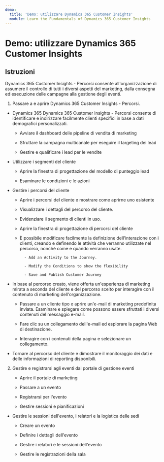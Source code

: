 ```yaml
---
demo:
  title: 'Demo: utilizzare Dynamics 365 Customer Insights'
  module: Learn the Fundamentals of Dynamics 365 Customer Insights
---
```


# Demo: utilizzare Dynamics 365 Customer Insights

## Istruzioni

Dynamics 365 Customer Insights - Percorsi consente all'organizzazione di assumere il controllo di tutti i diversi aspetti del marketing, dalla consegna ed esecuzione delle campagne alla gestione degli eventi. 

1. Passare a e aprire Dynamics 365 Customer Insights - Percorsi.

- Dynamics 365 Dynamics 365 Customer Insights - Percorsi consente di identificare e indirizzare facilmente clienti specifici in base a dati demografici personalizzati. 

    - Avviare il dashboard delle pipeline di vendita di marketing

    - Sfruttare la campagna multicanale per eseguire il targeting dei lead

    - Gestire e qualificare i lead per le vendite

- Utilizzare i segmenti del cliente

    - Aprire la finestra di progettazione del modello di punteggio lead

    - Esaminare le condizioni e le azioni

- Gestire i percorsi del cliente 

    - Aprire i percorsi del cliente e mostrare come aprirne uno esistente 

    - Visualizzare i dettagli del percorso del cliente.

    - Evidenziare il segmento di clienti in uso. 

    - Aprire la finestra di progettazione di percorsi del cliente

    - È possibile modificare facilmente la definizione dell'interazione con i clienti, creando e definendo le attività che verranno utilizzate nel percorso, nonché come e quando verranno usate. 

            - Add an Activity to the Journey.

            - Modify the Conditions to show the flexibility

            - Save and Publish Customer Journey

- In base al percorso creato, viene offerta un'esperienza di marketing mirata a seconda del cliente e del percorso scelto per interagire con il contenuto di marketing dell'organizzazione. 

    - Passare a un cliente tipo e aprire un'e-mail di marketing predefinita inviata. Esaminare e spiegare come possono essere sfruttati i diversi contenuti del messaggio e-mail. 

    - Fare clic su un collegamento dell'e-mail ed esplorare la pagina Web di destinazione. 

    - Interagire con i contenuti della pagina e selezionare un collegamento. 

- Tornare al percorso del cliente e dimostrare il monitoraggio dei dati e delle informazioni di reporting disponibili. 

2. Gestire e registrarsi agli eventi dal portale di gestione eventi

    - Aprire il portale di marketing

    - Passare a un evento

    - Registrarsi per l'evento

    - Gestire sessioni e pianificazioni

- Gestire le sessioni dell'evento, i relatori e la logistica delle sedi

    - Creare un evento

    - Definire i dettagli dell'evento

    - Gestire i relatori e le sessioni dell'evento

    - Gestire le registrazioni della sala


